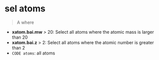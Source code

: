 # sel atoms

>A where

 * **xatom.bai.mw** > 20: Select all atoms where the atomic mass is larger than 20
 * **xatom.bai.z** > 2: Select all atoms where the atomic number is greater than 2
 * `CODE atoms`: all atoms
